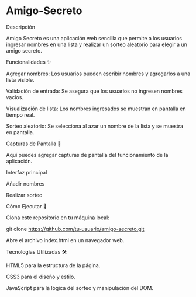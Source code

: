 # Amigo-Secreto
Descripción

Amigo Secreto es una aplicación web sencilla que permite a los usuarios ingresar nombres en una lista y realizar un sorteo aleatorio para elegir a un amigo secreto.

Funcionalidades ✨

Agregar nombres: Los usuarios pueden escribir nombres y agregarlos a una lista visible.

Validación de entrada: Se asegura que los usuarios no ingresen nombres vacíos.

Visualización de lista: Los nombres ingresados se muestran en pantalla en tiempo real.

Sorteo aleatorio: Se selecciona al azar un nombre de la lista y se muestra en pantalla.

Capturas de Pantalla 📸

Aquí puedes agregar capturas de pantalla del funcionamiento de la aplicación.

Interfaz principal


Añadir nombres


Realizar sorteo


Cómo Ejecutar 🚀

Clona este repositorio en tu máquina local:

git clone https://github.com/tu-usuario/amigo-secreto.git

Abre el archivo index.html en un navegador web.

Tecnologías Utilizadas 🛠️

HTML5 para la estructura de la página.

CSS3 para el diseño y estilo.

JavaScript para la lógica del sorteo y manipulación del DOM.
